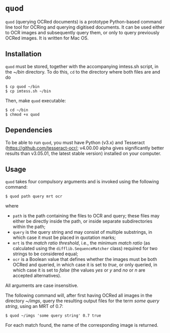 # `quod`
`quod` (querying OCRed documents) is a prototype Python-based command line tool for OCRing and querying digitised documents. It can be used either to OCR images and subsequently query them, or only to query previously OCRed images. It is written for Mac OS.

## Installation
`quod` must be stored, together with the accompanying imtess.sh script, in the _~/bin_ directory. To do this, `cd` to the directory where both files are and do

    $ cp quod ~/bin
    $ cp imtess.sh ~/bin

Then, make `quod` executable:

    $ cd ~/bin 
    $ chmod +x quod

## Dependencies
To be able to run `quod`, you must have Python (v3.x) and Tesseract (https://github.com/tesseract-ocr/; v4.00.00 alpha gives significantly better results than v3.05.01, the latest stable version) installed on your computer. 

## Usage
`quod` takes four compulsory arguments and is invoked using the following command:

    $ quod path query mrt ocr

where 
* `path` is the path containing the files to OCR and query; these files may either be directly inside the path, or inside separate subdirectories within the path;
*	`query` is the query string and may consist of multiple substrings, in which case it must be placed in quotation marks; 
*	`mrt` is the _match ratio threshold_, i.e., the minimum _match ratio_ (as calculated using the `difflib.SequenceMatcher` class) required for two strings to be considered equal;
*	`ocr` is a Boolean value that defines whether the images must be both OCRed and queried, in which case it is set to _true_, or only queried, in which case it is set to _false_ (the values _yes_ or _y_ and _no_ or _n_ are accepted alternatives).  

All arguments are case insensitive. 

The following command will, after first having OCRed all images in the directory _~/imgs_, query the resulting output files for the term _some query string_, using an MRT of 0.7:

    $ quod ~/imgs 'some query string' 0.7 true 
   
For each match found, the name of the corresponding image is returned.

